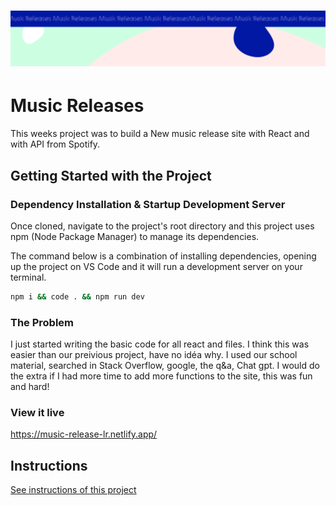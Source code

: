 <h1 align="center">
  <a href="">
    <img src="/src/assets/music-releases.svg" alt="Project Banner Image">
  </a>
</h1>

# Music Releases

This weeks project was to build a New music release site with React and with API from Spotify.

## Getting Started with the Project

### Dependency Installation & Startup Development Server

Once cloned, navigate to the project's root directory and this project uses npm (Node Package Manager) to manage its dependencies.

The command below is a combination of installing dependencies, opening up the project on VS Code and it will run a development server on your terminal.

```bash
npm i && code . && npm run dev
```

### The Problem

I just started writing the basic code for all react and files. I think this was easier than our preivious project, have no idéa why. I used our school material, searched in Stack Overflow, google, the q&a, Chat gpt. I would do the extra if I had more time to add more functions to the site, this was fun and hard!

### View it live

https://music-release-lr.netlify.app/

## Instructions

<a href="instructions.md">
   See instructions of this project
  </a>
